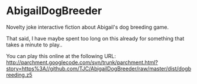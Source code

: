 AbigailDogBreeder
=================

Novelty joke interactive fiction about Abigail's dog breeding game.

That said, I have maybe spent too long on this already for something that takes a minute to play..

You can play this online at the following URL:
http://parchment.googlecode.com/svn/trunk/parchment.html?story=https%3A//github.com/TJC/AbigailDogBreeder/raw/master/dist/dogbreeding.z5
